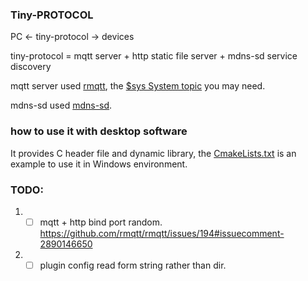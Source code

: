 ### Tiny-PROTOCOL

PC <- tiny-protocol -> devices

tiny-protocol = mqtt server + http static file server + mdns-sd service discovery

mqtt server used [rmqtt](https://github.com/rmqtt/rmqtt), the [$sys System topic](https://github.com/rmqtt/rmqtt/blob/master/docs/en_US/sys-topic.md) you may need.

mdns-sd used [mdns-sd](https://github.com/keepsimple1/mdns-sd).

### how to use it with desktop software

It provides C header file and dynamic library, the [CmakeLists.txt](./CMakeLists.txt) is an example to use it in Windows environment.


### TODO:
1. -[ ] mqtt + http bind port random. https://github.com/rmqtt/rmqtt/issues/194#issuecomment-2890146650
2. -[ ] plugin config read form string rather than dir.
